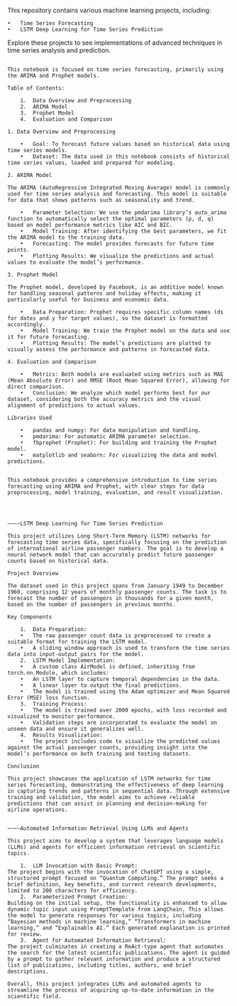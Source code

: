 This repository contains various machine learning projects, including:

	•	Time Series Forecasting
	•	LSTM Deep Learning for Time Series Prediction

Explore these projects to see implementations of advanced techniques in time series analysis and prediction.

~~~~Time Series Forecasting with ARIMA and Prophet

This notebook is focused on time series forecasting, primarily using the ARIMA and Prophet models.

Table of Contents:

	1.	Data Overview and Preprocessing
	2.	ARIMA Model
	3.	Prophet Model
	4.	Evaluation and Comparison

1. Data Overview and Preprocessing 

	•	Goal: To forecast future values based on historical data using time series models.
	•	Dataset: The data used in this notebook consists of historical time series values, loaded and prepared for modeling.

2. ARIMA Model 

The ARIMA (AutoRegressive Integrated Moving Average) model is commonly used for time series analysis and forecasting. This model is suitable for data that shows patterns such as seasonality and trend.

	•	Parameter Selection: We use the pmdarima library’s auto_arima function to automatically select the optimal parameters (p, d, q) based on model performance metrics like AIC and BIC.
	•	Model Training: After identifying the best parameters, we fit the ARIMA model to the training data.
	•	Forecasting: The model provides forecasts for future time points.
	•	Plotting Results: We visualize the predictions and actual values to evaluate the model’s performance.

3. Prophet Model 

The Prophet model, developed by Facebook, is an additive model known for handling seasonal patterns and holiday effects, making it particularly useful for business and economic data.

	•	Data Preparation: Prophet requires specific column names (ds for dates and y for target values), so the dataset is formatted accordingly.
	•	Model Training: We train the Prophet model on the data and use it for future forecasting.
	•	Plotting Results: The model’s predictions are plotted to visually assess the performance and patterns in forecasted data.

4. Evaluation and Comparison 

	•	Metrics: Both models are evaluated using metrics such as MAE (Mean Absolute Error) and RMSE (Root Mean Squared Error), allowing for direct comparison.
	•	Conclusion: We analyze which model performs best for our dataset, considering both the accuracy metrics and the visual alignment of predictions to actual values.

Libraries Used

	•	pandas and numpy: For data manipulation and handling.
	•	pmdarima: For automatic ARIMA parameter selection.
	•	fbprophet (Prophet): For building and training the Prophet model.
	•	matplotlib and seaborn: For visualizing the data and model predictions.


This notebook provides a comprehensive introduction to time series forecasting using ARIMA and Prophet, with clear steps for data preprocessing, model training, evaluation, and result visualization.




~~~~LSTM Deep Learning for Time Series Prediction

This project utilizes Long Short-Term Memory (LSTM) networks for forecasting time series data, specifically focusing on the prediction of international airline passenger numbers. The goal is to develop a neural network model that can accurately predict future passenger counts based on historical data.

Project Overview

The dataset used in this project spans from January 1949 to December 1960, comprising 12 years of monthly passenger counts. The task is to forecast the number of passengers in thousands for a given month, based on the number of passengers in previous months.

Key Components

	1.	Data Preparation:
	•	The raw passenger count data is preprocessed to create a suitable format for training the LSTM model.
	•	A sliding window approach is used to transform the time series data into input-output pairs for the model.
	2.	LSTM Model Implementation:
	•	A custom class AirModel is defined, inheriting from torch.nn.Module, which includes:
	•	An LSTM layer to capture temporal dependencies in the data.
	•	A linear layer to output the final predictions.
	•	The model is trained using the Adam optimizer and Mean Squared Error (MSE) loss function.
	3.	Training Process:
	•	The model is trained over 2000 epochs, with loss recorded and visualized to monitor performance.
	•	Validation steps are incorporated to evaluate the model on unseen data and ensure it generalizes well.
	4.	Results Visualization:
	•	The project includes code to visualize the predicted values against the actual passenger counts, providing insight into the model’s performance on both training and testing datasets.

Conclusion

This project showcases the application of LSTM networks for time series forecasting, demonstrating the effectiveness of deep learning in capturing trends and patterns in sequential data. Through extensive training and validation, the model aims to achieve reliable predictions that can assist in planning and decision-making for airline operations.


~~~~Automated Information Retrieval Using LLMs and Agents

This project aims to develop a system that leverages language models (LLMs) and agents for efficient information retrieval on scientific topics.

	1.	LLM Invocation with Basic Prompt:
The project begins with the invocation of ChatGPT using a simple, structured prompt focused on “Quantum Computing.” The prompt seeks a brief definition, key benefits, and current research developments, limited to 200 characters for efficiency.
	2.	Parameterized Prompt Creation:
Building on the initial setup, the functionality is enhanced to allow dynamic topic input using PromptTemplate from LangChain. This allows the model to generate responses for various topics, including “Bayesian methods in machine learning,” “Transformers in machine learning,” and “Explainable AI.” Each generated explanation is printed for review.
	3.	Agent for Automated Information Retrieval:
The project culminates in creating a ReAct-type agent that automates the search for the latest scientific publications. The agent is guided by a prompt to gather relevant information and produce a structured list of publications, including titles, authors, and brief descriptions.

Overall, this project integrates LLMs and automated agents to streamline the process of acquiring up-to-date information in the scientific field.
